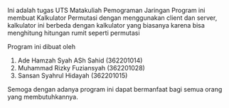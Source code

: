 Ini adalah tugas UTS Matakuliah Pemograman Jaringan
Program ini membuat Kalkulator Permutasi dengan menggunakan client dan server, kalkulator ini berbeda dengan kalkulator yang biasanya karena bisa menghitung hitungan rumit seperti permutasi

Program ini dibuat oleh 
1. Ade Hamzah Syah ASh Sahid (362201014)
2. Muhammad Rizky Fuziansyah (362201028)
3. Sansan Syahrul Hidayah (362201015)

Semoga dengan adanya program ini dapat bermanfaat bagi semua orang yang membutuhkannya.
